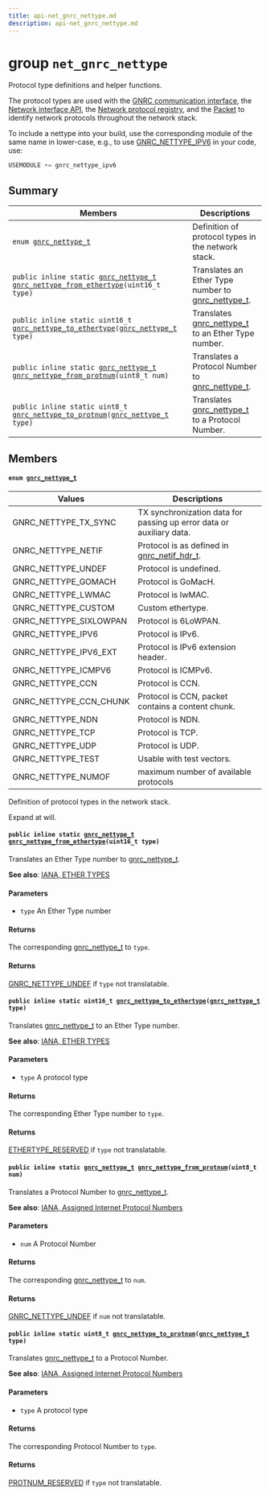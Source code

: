 ```yaml
---
title: api-net_gnrc_nettype.md
description: api-net_gnrc_nettype.md
---
```

# group `net_gnrc_nettype` 

Protocol type definitions and helper functions.

The protocol types are used with the [GNRC communication interface](./doc/starlight-docs/src/content/docs/apidoc/api-undefined.md#group__net__gnrc__netapi), the [Network interface API](./doc/starlight-docs/src/content/docs/apidoc/api-undefined.md#group__net__gnrc__netif), the [Network protocol registry](./doc/starlight-docs/src/content/docs/apidoc/api-undefined.md#group__net__gnrc__netreg), and the [Packet](./doc/starlight-docs/src/content/docs/apidoc/api-undefined.md#group__net__gnrc__pkt) to identify network protocols throughout the network stack.

To include a nettype into your build, use the corresponding module of the same name in lower-case, e.g., to use [GNRC_NETTYPE_IPV6](./doc/starlight-docs/src/content/docs/apidoc/api-undefined.md#group__net__gnrc__nettype_1gga2582fbb16a318806983c225a69460902a5b4cb265411204c95e4a4996dcafe380) in your code, use:

```cpp
USEMODULE += gnrc_nettype_ipv6
```

## Summary

 Members                        | Descriptions                                
--------------------------------|---------------------------------------------
`enum `[`gnrc_nettype_t`](#group__net__gnrc__nettype_1ga2582fbb16a318806983c225a69460902)            | Definition of protocol types in the network stack.
`public inline static `[`gnrc_nettype_t`](./doc/starlight-docs/src/content/docs/apidoc/api-undefined.md#group__net__gnrc__nettype_1ga2582fbb16a318806983c225a69460902)` `[`gnrc_nettype_from_ethertype`](#group__net__gnrc__nettype_1ga2d2c19e8f4647c18815104fc3e70584f)`(uint16_t type)`            | Translates an Ether Type number to [gnrc_nettype_t](./doc/starlight-docs/src/content/docs/apidoc/api-undefined.md#group__net__gnrc__nettype_1ga2582fbb16a318806983c225a69460902).
`public inline static uint16_t `[`gnrc_nettype_to_ethertype`](#group__net__gnrc__nettype_1gabb0f1234440fcbc13f350310d2ff04c7)`(`[`gnrc_nettype_t`](./doc/starlight-docs/src/content/docs/apidoc/api-undefined.md#group__net__gnrc__nettype_1ga2582fbb16a318806983c225a69460902)` type)`            | Translates [gnrc_nettype_t](./doc/starlight-docs/src/content/docs/apidoc/api-undefined.md#group__net__gnrc__nettype_1ga2582fbb16a318806983c225a69460902) to an Ether Type number.
`public inline static `[`gnrc_nettype_t`](./doc/starlight-docs/src/content/docs/apidoc/api-undefined.md#group__net__gnrc__nettype_1ga2582fbb16a318806983c225a69460902)` `[`gnrc_nettype_from_protnum`](#group__net__gnrc__nettype_1gaa706f61051016219e5a9e1b0f6f71abf)`(uint8_t num)`            | Translates a Protocol Number to [gnrc_nettype_t](./doc/starlight-docs/src/content/docs/apidoc/api-undefined.md#group__net__gnrc__nettype_1ga2582fbb16a318806983c225a69460902).
`public inline static uint8_t `[`gnrc_nettype_to_protnum`](#group__net__gnrc__nettype_1ga33ec8c250360b80274a130278faf2843)`(`[`gnrc_nettype_t`](./doc/starlight-docs/src/content/docs/apidoc/api-undefined.md#group__net__gnrc__nettype_1ga2582fbb16a318806983c225a69460902)` type)`            | Translates [gnrc_nettype_t](./doc/starlight-docs/src/content/docs/apidoc/api-undefined.md#group__net__gnrc__nettype_1ga2582fbb16a318806983c225a69460902) to a Protocol Number.

## Members

#### `enum `[`gnrc_nettype_t`](#group__net__gnrc__nettype_1ga2582fbb16a318806983c225a69460902) 

 Values                         | Descriptions                                
--------------------------------|---------------------------------------------
GNRC_NETTYPE_TX_SYNC            | TX synchronization data for passing up error data or auxiliary data.
GNRC_NETTYPE_NETIF            | Protocol is as defined in [gnrc_netif_hdr_t](./doc/starlight-docs/src/content/docs/apidoc/api-net_gnrc_netif_hdr.md#structgnrc__netif__hdr__t).
GNRC_NETTYPE_UNDEF            | Protocol is undefined.
GNRC_NETTYPE_GOMACH            | Protocol is GoMacH.
GNRC_NETTYPE_LWMAC            | Protocol is lwMAC.
GNRC_NETTYPE_CUSTOM            | Custom ethertype.
GNRC_NETTYPE_SIXLOWPAN            | Protocol is 6LoWPAN.
GNRC_NETTYPE_IPV6            | Protocol is IPv6.
GNRC_NETTYPE_IPV6_EXT            | Protocol is IPv6 extension header.
GNRC_NETTYPE_ICMPV6            | Protocol is ICMPv6.
GNRC_NETTYPE_CCN            | Protocol is CCN.
GNRC_NETTYPE_CCN_CHUNK            | Protocol is CCN, packet contains a content chunk.
GNRC_NETTYPE_NDN            | Protocol is NDN.
GNRC_NETTYPE_TCP            | Protocol is TCP.
GNRC_NETTYPE_UDP            | Protocol is UDP.
GNRC_NETTYPE_TEST            | Usable with test vectors.
GNRC_NETTYPE_NUMOF            | maximum number of available protocols

Definition of protocol types in the network stack.

Expand at will.

#### `public inline static `[`gnrc_nettype_t`](./doc/starlight-docs/src/content/docs/apidoc/api-undefined.md#group__net__gnrc__nettype_1ga2582fbb16a318806983c225a69460902)` `[`gnrc_nettype_from_ethertype`](#group__net__gnrc__nettype_1ga2d2c19e8f4647c18815104fc3e70584f)`(uint16_t type)` 

Translates an Ether Type number to [gnrc_nettype_t](./doc/starlight-docs/src/content/docs/apidoc/api-undefined.md#group__net__gnrc__nettype_1ga2582fbb16a318806983c225a69460902).

**See also**: [IANA, ETHER TYPES](http://www.iana.org/assignments/ieee-802-numbers/ieee-802-numbers.xhtml)

#### Parameters
* `type` An Ether Type number

#### Returns
The corresponding [gnrc_nettype_t](./doc/starlight-docs/src/content/docs/apidoc/api-undefined.md#group__net__gnrc__nettype_1ga2582fbb16a318806983c225a69460902) to `type`. 

#### Returns
[GNRC_NETTYPE_UNDEF](./doc/starlight-docs/src/content/docs/apidoc/api-undefined.md#group__net__gnrc__nettype_1gga2582fbb16a318806983c225a69460902aadb666d279898cdecd1dcc0cc18799f1) if `type` not translatable.

#### `public inline static uint16_t `[`gnrc_nettype_to_ethertype`](#group__net__gnrc__nettype_1gabb0f1234440fcbc13f350310d2ff04c7)`(`[`gnrc_nettype_t`](./doc/starlight-docs/src/content/docs/apidoc/api-undefined.md#group__net__gnrc__nettype_1ga2582fbb16a318806983c225a69460902)` type)` 

Translates [gnrc_nettype_t](./doc/starlight-docs/src/content/docs/apidoc/api-undefined.md#group__net__gnrc__nettype_1ga2582fbb16a318806983c225a69460902) to an Ether Type number.

**See also**: [IANA, ETHER TYPES](http://www.iana.org/assignments/ieee-802-numbers/ieee-802-numbers.xhtml)

#### Parameters
* `type` A protocol type

#### Returns
The corresponding Ether Type number to `type`. 

#### Returns
[ETHERTYPE_RESERVED](./doc/starlight-docs/src/content/docs/apidoc/api-undefined.md#group__net__ethertype_1ga63092381fdbc627e072881f23e5f6c82) if `type` not translatable.

#### `public inline static `[`gnrc_nettype_t`](./doc/starlight-docs/src/content/docs/apidoc/api-undefined.md#group__net__gnrc__nettype_1ga2582fbb16a318806983c225a69460902)` `[`gnrc_nettype_from_protnum`](#group__net__gnrc__nettype_1gaa706f61051016219e5a9e1b0f6f71abf)`(uint8_t num)` 

Translates a Protocol Number to [gnrc_nettype_t](./doc/starlight-docs/src/content/docs/apidoc/api-undefined.md#group__net__gnrc__nettype_1ga2582fbb16a318806983c225a69460902).

**See also**: [IANA, Assigned Internet Protocol Numbers ](http://www.iana.org/assignments/protocol-numbers/protocol-numbers.xhtml)

#### Parameters
* `num` A Protocol Number

#### Returns
The corresponding [gnrc_nettype_t](./doc/starlight-docs/src/content/docs/apidoc/api-undefined.md#group__net__gnrc__nettype_1ga2582fbb16a318806983c225a69460902) to `num`. 

#### Returns
[GNRC_NETTYPE_UNDEF](./doc/starlight-docs/src/content/docs/apidoc/api-undefined.md#group__net__gnrc__nettype_1gga2582fbb16a318806983c225a69460902aadb666d279898cdecd1dcc0cc18799f1) if `num` not translatable.

#### `public inline static uint8_t `[`gnrc_nettype_to_protnum`](#group__net__gnrc__nettype_1ga33ec8c250360b80274a130278faf2843)`(`[`gnrc_nettype_t`](./doc/starlight-docs/src/content/docs/apidoc/api-undefined.md#group__net__gnrc__nettype_1ga2582fbb16a318806983c225a69460902)` type)` 

Translates [gnrc_nettype_t](./doc/starlight-docs/src/content/docs/apidoc/api-undefined.md#group__net__gnrc__nettype_1ga2582fbb16a318806983c225a69460902) to a Protocol Number.

**See also**: [IANA, Assigned Internet Protocol Numbers ](http://www.iana.org/assignments/protocol-numbers/protocol-numbers.xhtml)

#### Parameters
* `type` A protocol type

#### Returns
The corresponding Protocol Number to `type`. 

#### Returns
[PROTNUM_RESERVED](./doc/starlight-docs/src/content/docs/apidoc/api-undefined.md#group__net__protnum_1ga39e5e549b67c499f796d4c90698c007e) if `type` not translatable.

